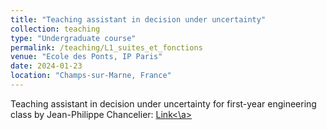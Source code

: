 ```yaml
---
title: "Teaching assistant in decision under uncertainty"
collection: teaching
type: "Undergraduate course"
permalink: /teaching/L1_suites_et_fonctions
venue: "Ecole des Ponts, IP Paris"
date: 2024-01-23
location: "Champs-sur-Marne, France"
---
```


Teaching assistant in decision under uncertainty for first-year engineering class by Jean-Philippe Chancelier: <a href="https://cermics.enpc.fr/~jpc/decision-incertain/cours/poly-2024.pdf">Link<\a>
